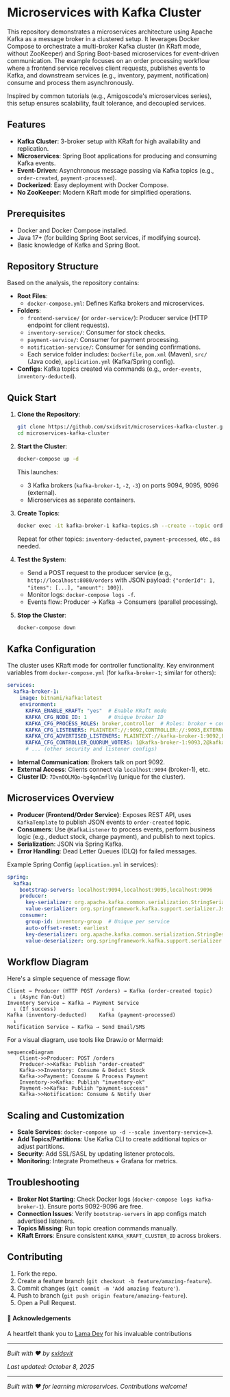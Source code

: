 # Microservices with Kafka Cluster

This repository demonstrates a microservices architecture using Apache Kafka as a message broker in a clustered setup. It leverages Docker Compose to orchestrate a multi-broker Kafka cluster (in KRaft mode, without ZooKeeper) and Spring Boot-based microservices for event-driven communication. The example focuses on an order processing workflow where a frontend service receives client requests, publishes events to Kafka, and downstream services (e.g., inventory, payment, notification) consume and process them asynchronously.

Inspired by common tutorials (e.g., Amigoscode's microservices series), this setup ensures scalability, fault tolerance, and decoupled services.

## Features
- **Kafka Cluster**: 3-broker setup with KRaft for high availability and replication.
- **Microservices**: Spring Boot applications for producing and consuming Kafka events.
- **Event-Driven**: Asynchronous message passing via Kafka topics (e.g., `order-created`, `payment-processed`).
- **Dockerized**: Easy deployment with Docker Compose.
- **No ZooKeeper**: Modern KRaft mode for simplified operations.

## Prerequisites
- Docker and Docker Compose installed.
- Java 17+ (for building Spring Boot services, if modifying source).
- Basic knowledge of Kafka and Spring Boot.

## Repository Structure
Based on the analysis, the repository contains:
- **Root Files**:
  - `docker-compose.yml`: Defines Kafka brokers and microservices.
- **Folders**:
  - `frontend-service/` (or `order-service/`): Producer service (HTTP endpoint for client requests).
  - `inventory-service/`: Consumer for stock checks.
  - `payment-service/`: Consumer for payment processing.
  - `notification-service/`: Consumer for sending confirmations.
  - Each service folder includes: `Dockerfile`, `pom.xml` (Maven), `src/` (Java code), `application.yml` (Kafka/Spring config).
- **Configs**: Kafka topics created via commands (e.g., `order-events`, `inventory-deducted`).

## Quick Start
1. **Clone the Repository**:
   ```bash
   git clone https://github.com/sxidsvit/microservices-kafka-cluster.git
   cd microservices-kafka-cluster
   ```

2. **Start the Cluster**:
   ```bash
   docker-compose up -d
   ```
   This launches:
   - 3 Kafka brokers (`kafka-broker-1`, `-2`, `-3`) on ports 9094, 9095, 9096 (external).
   - Microservices as separate containers.

3. **Create Topics**:
   ```bash
   docker exec -it kafka-broker-1 kafka-topics.sh --create --topic order-created --bootstrap-server localhost:9092 --partitions 3 --replication-factor 3
   ```
   Repeat for other topics: `inventory-deducted`, `payment-processed`, etc., as needed.

4. **Test the System**:
   - Send a POST request to the producer service (e.g., `http://localhost:8080/orders` with JSON payload: `{"orderId": 1, "items": [...], "amount": 100}`).
   - Monitor logs: `docker-compose logs -f`.
   - Events flow: Producer → Kafka → Consumers (parallel processing).

5. **Stop the Cluster**:
   ```bash
   docker-compose down
   ```

## Kafka Configuration
The cluster uses KRaft mode for controller functionality. Key environment variables from `docker-compose.yml` (for `kafka-broker-1`; similar for others):

```yaml
services:
  kafka-broker-1:
    image: bitnami/kafka:latest
    environment:
      KAFKA_ENABLE_KRAFT: "yes"  # Enable KRaft mode
      KAFKA_CFG_NODE_ID: 1       # Unique broker ID
      KAFKA_CFG_PROCESS_ROLES: broker,controller  # Roles: broker + controller
      KAFKA_CFG_LISTENERS: PLAINTEXT://:9092,CONTROLLER://:9093,EXTERNAL://0.0.0.0:9094
      KAFKA_CFG_ADVERTISED_LISTENERS: PLAINTEXT://kafka-broker-1:9092,EXTERNAL://localhost:9094
      KAFKA_CFG_CONTROLLER_QUORUM_VOTERS: 1@kafka-broker-1:9093,2@kafka-broker-2:9093,3@kafka-broker-3:9093
      # ... (other security and listener configs)
```

- **Internal Communication**: Brokers talk on port 9092.
- **External Access**: Clients connect via `localhost:9094` (broker-1), etc.
- **Cluster ID**: `7Dvn0OLMQo-bg4qmCmflVg` (unique for the cluster).

## Microservices Overview
- **Producer (Frontend/Order Service)**: Exposes REST API, uses `KafkaTemplate` to publish JSON events to `order-created` topic.
- **Consumers**: Use `@KafkaListener` to process events, perform business logic (e.g., deduct stock, charge payment), and publish to next topics.
- **Serialization**: JSON via Spring Kafka.
- **Error Handling**: Dead Letter Queues (DLQ) for failed messages.

Example Spring Config (`application.yml` in services):
```yaml
spring:
  kafka:
    bootstrap-servers: localhost:9094,localhost:9095,localhost:9096
    producer:
      key-serializer: org.apache.kafka.common.serialization.StringSerializer
      value-serializer: org.springframework.kafka.support.serializer.JsonSerializer
    consumer:
      group-id: inventory-group  # Unique per service
      auto-offset-reset: earliest
      key-deserializer: org.apache.kafka.common.serialization.StringDeserializer
      value-deserializer: org.springframework.kafka.support.serializer.JsonDeserializer
```

## Workflow Diagram
Here's a simple sequence of message flow:

```
Client → Producer (HTTP POST /orders) → Kafka (order-created topic)
  ↓ (Async Fan-Out)
Inventory Service ← Kafka → Payment Service
  ↓ (If success)                  ↓
Kafka (inventory-deducted)    Kafka (payment-processed)
  ↓
Notification Service ← Kafka → Send Email/SMS
```

For a visual diagram, use tools like Draw.io or Mermaid:
```mermaid
sequenceDiagram
    Client->>Producer: POST /orders
    Producer->>Kafka: Publish "order-created"
    Kafka->>Inventory: Consume & Deduct Stock
    Kafka->>Payment: Consume & Process Payment
    Inventory->>Kafka: Publish "inventory-ok"
    Payment->>Kafka: Publish "payment-success"
    Kafka->>Notification: Consume & Notify User
```

## Scaling and Customization
- **Scale Services**: `docker-compose up -d --scale inventory-service=3`.
- **Add Topics/Partitions**: Use Kafka CLI to create additional topics or adjust partitions.
- **Security**: Add SSL/SASL by updating listener protocols.
- **Monitoring**: Integrate Prometheus + Grafana for metrics.

## Troubleshooting
- **Broker Not Starting**: Check Docker logs (`docker-compose logs kafka-broker-1`). Ensure ports 9092-9096 are free.
- **Connection Issues**: Verify `bootstrap-servers` in app configs match advertised listeners.
- **Topics Missing**: Run topic creation commands manually.
- **KRaft Errors**: Ensure consistent `KAFKA_KRAFT_CLUSTER_ID` across brokers.

## Contributing
1. Fork the repo.
2. Create a feature branch (`git checkout -b feature/amazing-feature`).
3. Commit changes (`git commit -m 'Add amazing feature'`).
4. Push to branch (`git push origin feature/amazing-feature`).
5. Open a Pull Request.


#### 🙏 Acknowledgements

A heartfelt thank you to [Lama Dev](https://www.youtube.com/@LamaDev/videos) for his invaluable contributions

---

_Built with ❤️ by [sxidsvit](https://github.com/sxidsvit)_

_Last updated: October 8, 2025_

---

*Built with ❤️ for learning microservices. Contributions welcome!*
